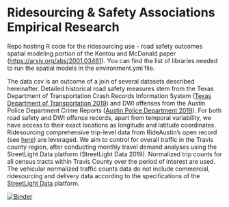 # Ridesourcing & Safety Associations Empirical Research
Repo hosting R code for the ridesourcing use - road safety outcomes spatial modeling portion of the Kontou and McDonald paper (https://arxiv.org/abs/2001.03461). You can find the list of libraries needed to run the spatial models in the environment.yml file. 

The data csv is an outcome of a join of several datasets described hereinafter. Detailed historical road safety measures stem from the Texas Department of Transportation Crash Records Information System ([Texas Department of Transportation 2019](https://www.txdot.gov/government/enforcement/crash-statistics.html)) and DWI offenses from the Austin Police Department Crime Reports ([Austin Police Department 2019](https://data.austintexas.gov/Public-Safety/Crime-Reports-2018/vmn9-3bvu)). For both road safety and DWI offense records, apart from temporal variability, we have access to their exact locations as longitude and latitude coordinates. Ridesourcing comprehensive trip-level data from RideAustin’s open record (see [here](https://data.world/ride-austin)) are leveraged. We aim to control for overall traffic in the Travis county region, after conducting monthly travel demand analyses using the StreetLight Data platform (StreetLight Data 2019). Normalized trip counts for all census tracts within Travis County over the period of interest are used. The vehicular normalized traffic counts data do not include commercial, ridesourcing and delivery data according to the specifications of the [StreetLight Data](https://www.streetlightdata.com/?utm_source=Google-Adwords&utm_medium=Paid-Search&utm_campaign=StreetLight-Brand&utm_term=%2Bstreetlight%20%2Bdata&creative=372389731084&keyword=%2Bstreetlight%20%2Bdata&matchtype=b&network=g&device=c&utm_term=%2Bstreetlight%20%2Bdata&utm_campaign=StreetLight-Data-Brand&utm_source=adwords&utm_medium=ppc&hsa_acc=7146595976&hsa_cam=1079169723&hsa_grp=51692947334&hsa_ad=372389731084&hsa_src=g&hsa_tgt=kwd-419587122414&hsa_kw=%2Bstreetlight%20%2Bdata&hsa_mt=b&hsa_net=adwords&hsa_ver=3&gclid=EAIaIQobChMI-MyD5Pq76gIVhYbACh2y7wZtEAAYASAAEgJCWPD_BwE) platform.

[![Binder](https://mybinder.org/badge_logo.svg)](https://mybinder.org/v2/gh/ekontou/ridesourcing-safety/master)

